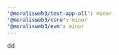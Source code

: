 ```yaml
---
'@moralisweb3/test-app-all': minor
'@moralisweb3/core': minor
'@moralisweb3/evm': minor
---
```


dd
